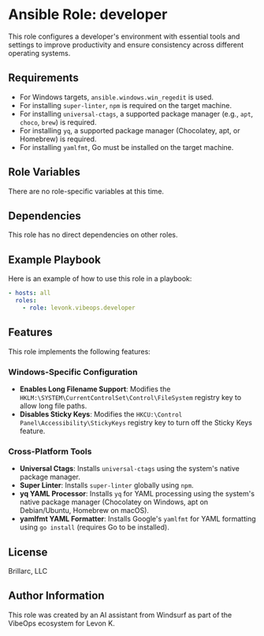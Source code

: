 # Ansible Role: developer

This role configures a developer's environment with essential tools and settings to improve productivity and ensure consistency across different operating systems.

## Requirements

- For Windows targets, `ansible.windows.win_regedit` is used.
- For installing `super-linter`, `npm` is required on the target machine.
- For installing `universal-ctags`, a supported package manager (e.g., `apt`, `choco`, `brew`) is required.
- For installing `yq`, a supported package manager (Chocolatey, apt, or Homebrew) is required.
- For installing `yamlfmt`, Go must be installed on the target machine.

## Role Variables

There are no role-specific variables at this time.

## Dependencies

This role has no direct dependencies on other roles.

## Example Playbook

Here is an example of how to use this role in a playbook:

```yaml
- hosts: all
  roles:
    - role: levonk.vibeops.developer
```

## Features

This role implements the following features:

### Windows-Specific Configuration

- **Enables Long Filename Support**: Modifies the `HKLM:\SYSTEM\CurrentControlSet\Control\FileSystem` registry key to allow long file paths.
- **Disables Sticky Keys**: Modifies the `HKCU:\Control Panel\Accessibility\StickyKeys` registry key to turn off the Sticky Keys feature.

### Cross-Platform Tools

- **Universal Ctags**: Installs `universal-ctags` using the system's native package manager.
- **Super Linter**: Installs `super-linter` globally using `npm`.
- **yq YAML Processor**: Installs `yq` for YAML processing using the system's native package manager (Chocolatey on Windows, apt on Debian/Ubuntu, Homebrew on macOS).
- **yamlfmt YAML Formatter**: Installs Google's `yamlfmt` for YAML formatting using `go install` (requires Go to be installed).

## License

Brillarc, LLC

## Author Information

This role was created by an AI assistant from Windsurf as part of the VibeOps ecosystem for Levon K.
